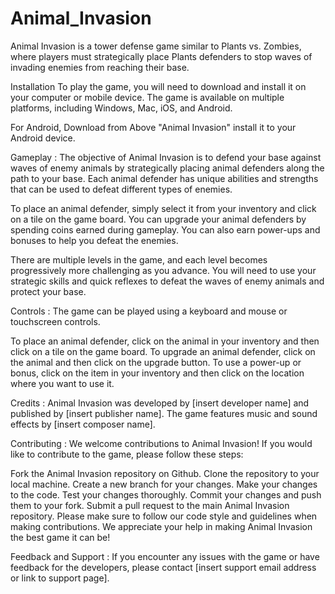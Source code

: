 # Animal_Invasion

Animal Invasion is a tower defense game similar to Plants vs. Zombies, where players must strategically place Plants defenders to stop waves of invading enemies from reaching their base.

Installation
To play the game, you will need to download and install it on your computer or mobile device. The game is available on multiple platforms, including Windows, Mac, iOS, and Android.

For Android, Download from Above "Animal Invasion" install it to your Android device.

Gameplay :
The objective of Animal Invasion is to defend your base against waves of enemy animals by strategically placing animal defenders along the path to your base. Each animal defender has unique abilities and strengths that can be used to defeat different types of enemies.

To place an animal defender, simply select it from your inventory and click on a tile on the game board. You can upgrade your animal defenders by spending coins earned during gameplay. You can also earn power-ups and bonuses to help you defeat the enemies.

There are multiple levels in the game, and each level becomes progressively more challenging as you advance. You will need to use your strategic skills and quick reflexes to defeat the waves of enemy animals and protect your base.

Controls :
The game can be played using a keyboard and mouse or touchscreen controls.

To place an animal defender, click on the animal in your inventory and then click on a tile on the game board.
To upgrade an animal defender, click on the animal and then click on the upgrade button.
To use a power-up or bonus, click on the item in your inventory and then click on the location where you want to use it.

Credits :
Animal Invasion was developed by [insert developer name] and published by [insert publisher name]. The game features music and sound effects by [insert composer name].

Contributing :
We welcome contributions to Animal Invasion! If you would like to contribute to the game, please follow these steps:

Fork the Animal Invasion repository on Github.
Clone the repository to your local machine.
Create a new branch for your changes.
Make your changes to the code.
Test your changes thoroughly.
Commit your changes and push them to your fork.
Submit a pull request to the main Animal Invasion repository.
Please make sure to follow our code style and guidelines when making contributions. We appreciate your help in making Animal Invasion the best game it can be!

Feedback and Support :
If you encounter any issues with the game or have feedback for the developers, please contact [insert support email address or link to support page].
